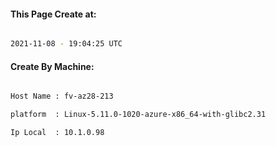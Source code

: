 
   
#### This Page Create at:

```bash

2021-11-08 - 19:04:25 UTC

```

#### Create By Machine:

```bash

Host Name : fv-az28-213

platform  : Linux-5.11.0-1020-azure-x86_64-with-glibc2.31

Ip Local  : 10.1.0.98

```

